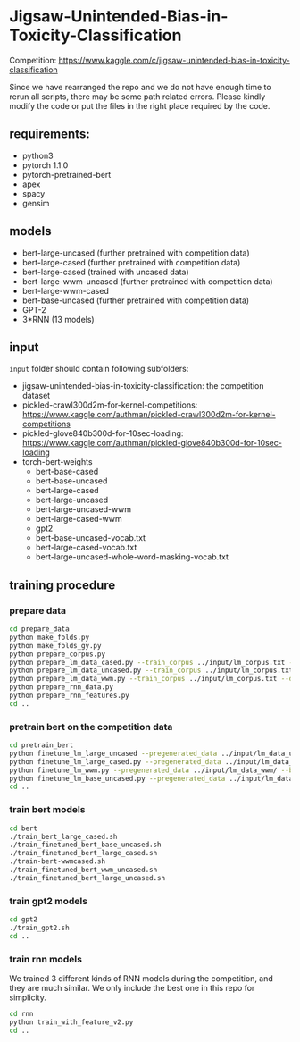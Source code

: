 # Jigsaw-Unintended-Bias-in-Toxicity-Classification
Competition: https://www.kaggle.com/c/jigsaw-unintended-bias-in-toxicity-classification

Since we have rearranged the repo and we do not have enough time to rerun all scripts, there may be some path related errors.
Please kindly modify the code or put the files in the right place required by the code.

## requirements:
- python3
- pytorch 1.1.0
- pytorch-pretrained-bert
- apex
- spacy
- gensim

## models
- bert-large-uncased (further pretrained with competition data)
- bert-large-cased (further pretrained with competition data)
- bert-large-cased (trained with uncased data)
- bert-large-wwm-uncased (further pretrained with competition data)
- bert-large-wwm-cased
- bert-base-uncased (further pretrained with competition data)
- GPT-2
- 3*RNN (13 models)

## input
`input` folder should contain following subfolders:
- jigsaw-unintended-bias-in-toxicity-classification: the competition dataset
- pickled-crawl300d2m-for-kernel-competitions: https://www.kaggle.com/authman/pickled-crawl300d2m-for-kernel-competitions
- pickled-glove840b300d-for-10sec-loading: https://www.kaggle.com/authman/pickled-glove840b300d-for-10sec-loading
- torch-bert-weights
    - bert-base-cased
    - bert-base-uncased
    - bert-large-cased
    - bert-large-uncased
    - bert-large-uncased-wwm
    - bert-large-cased-wwm
    - gpt2
    - bert-base-uncased-vocab.txt
    - bert-large-cased-vocab.txt
    - bert-large-uncased-whole-word-masking-vocab.txt

## training procedure
### prepare data
```bash
cd prepare_data
python make_folds.py
python make_folds_gy.py
python prepare_corpus.py
python prepare_lm_data_cased.py --train_corpus ../input/lm_corpus.txt --output_dir ../input/lm_data_cased/ --epochs_to_generate 1 --max_seq_len 256 --bert_model bert-base-uncased
python prepare_lm_data_uncased.py --train_corpus ../input/lm_corpus.txt --do_lower_case --output_dir ../input/lm_data_uncased/ --epochs_to_generate 1 --max_seq_len 256 --bert_model bert-base-uncased
python prepare_lm_data_wwm.py --train_corpus ../input/lm_corpus.txt --do_lower_case --do_lower_case --output_dir ../input/lm_data_wwm/ --epochs_to_generate 1 --max_seq_len 256 --bert_model bert-base-uncased
python prepare_rnn_data.py
python prepare_rnn_features.py
cd ..
```

### pretrain bert on the competition data

```bash
cd pretrain_bert
python finetune_lm_large_uncased --pregenerated_data ../input/lm_data_uncased/ --bert_model bert-large-uncased --do_lower_case --output_dir ../input/torch-bert-weights/mybert-large-uncased --epochs 1 --fp16 --gradient_accumulation_steps 4
python finetune_lm_large_cased.py --pregenerated_data ../input/lm_data_cased/ --bert_model bert-large-cased --output_dir ../input/torch-bert-weights/mybert-large-cased --epochs 1 --fp16 --gradient_accumulation_steps 4
python finetune_lm_wwm.py --pregenerated_data ../input/lm_data_wwm/ --bert_model bert-large-wwm --do_lower_case --output_dir ../input/torch-bert-weights/mybert-wwm-uncased --epochs 1 --fp16 --gradient_accumulation_steps 4
python finetune_lm_base_uncased.py --pregenerated_data ../input/lm_data_uncased/ --bert_model bert-base-uncased --output_dir ../input/torch-bert-weights/mybert-base-uncased --epochs 1 --fp16 --gradient_accumulation_steps 4
cd ..
```

### train bert models
```bash
cd bert
./train_bert_large_cased.sh
./train_finetuned_bert_base_uncased.sh
./train_finetuned_bert_large_cased.sh
./train-bert-wwmcased.sh
./train_finetuned_bert_wwm_uncased.sh
./train_finetuned_bert_large_uncased.sh
```

### train gpt2 models
```bash
cd gpt2
./train_gpt2.sh
cd ..
```

### train rnn models
We trained 3 different kinds of RNN models during the competition, and they are much similar.
We only include the best one in this repo for simplicity. 
```bash
cd rnn
python train_with_feature_v2.py
cd ..
```

